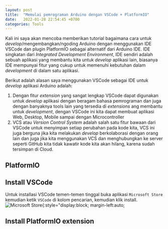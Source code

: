 ```yaml
---
layout: post
title:  "Memulai pemrograman Arduino dengan VSCode + PlatformIO"
date:   2022-01-28 22:54:45 +0700
categories: Tools
---
```


Kali ini saya akan mencoba memberikan tutorial bagaimana cara untuk _develop_/mengembangkan/ngoding Arduino dengan menggunakan IDE VSCode dan plugin PlatformIO sebagai alternatif dari Arduino IDE. IDE singkatan dari _Integrated Development Environment_, IDE sendiri adalah sebuah aplikasi yang membantu kita untuk _develop_ aplikasi lain, biasanya IDE mempunyai fitur yang cukup untuk memenuhi kebutuhan dalam _development_ di dalam satu aplikasi.

Berikut adalah alasan saya menggunakan VSCode sebagai IDE untuk _develop_ aplikasi Arduino adalah: 
1. Dengan fitur _extension_ yang sangat lengkap VSCode dapat digunakan untuk _develop_ aplikasi dengan beragam bahasa pemrograman dan juga dengan banyaknya tools lain yang tersedia di _extensions_ ang membantu untuk _development_, dengan VSCode ini kita dapat membuat aplikasi Web, Desktop, Mobile sampai dengan Microcontroller 
2. VCS atau _Version Control System_ adalah salah satu fitur bawaan dari VSCode untuk menyimpan setiap perubahan pada kode kita, VCS ini juga berguna jika kita melakukan _develop_ berkolaborasi dengan orang lain dan juga jika kita menggunakan VCS dan menghubungkan ke server seperti GitHub kita tidak kawatir kode kita akan hilang, karena sudah tersimpan di Cloud.

## PlatformIO



## Install VSCode
Untuk installasi VSCode temen-temen tinggal buka aplikasi `Microsoft Store` kemudian ketik `VSCode` di kolom pencarian, kemudian klik install.
![Microsoft Store](/assets/2022-01-28-arduino-vscode-platformio/msstore.png){:style="display:block; margin-left:auto;

## Install PlatformIO extension